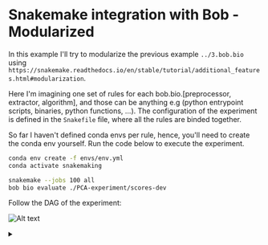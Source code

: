 # Snakemake integration with Bob - Modularized

In this example I'll try to modularize the previous example `../3.bob.bio`
using `https://snakemake.readthedocs.io/en/stable/tutorial/additional_features.html#modularization`.

Here I'm imagining one set of rules for each bob.bio.[preprocessor, extractor, algorithm], and those can be anything e.g (python entrypoint scripts, binaries, python functions, ...).
The configuration of the experiment is defined in the `Snakefile` file, where all the rules are binded together.

So far I haven't defined conda envs per rule, hence, you'll need to create the conda env yourself.
Run the code below to execute the experiment.


```sh
conda env create -f envs/env.yml
conda activate snakemaking

snakemake --jobs 100 all
bob bio evaluate ./PCA-experiment/scores-dev
```

Follow the DAG of the experiment:

![Alt text](https://g.gravizo.com/source/custom_mark10?https://raw.githubusercontent.com/tiagofrepereira2012/snakemaking/master/4.bob.bio-modularized/README.md)
<details><summary></summary>
custom_mark10
digraph snakemake_dag {
    graph[bgcolor=white, margin=0];
    node[shape=box, style=rounded, fontname=sans,                 fontsize=10, penwidth=2];
    edge[penwidth=2, color=grey];
	0[label = "all", color = "0.28 0.6 0.85", style="rounded"];
	1[label = "SCORE", color = "0.17 0.6 0.85", style="rounded"];
	2[label = "ENROLL", color = "0.11 0.6 0.85", style="rounded"];
	3[label = "PROJECT", color = "0.44 0.6 0.85", style="rounded"];
	4[label = "TRAIN", color = "0.33 0.6 0.85", style="rounded"];
	5[label = "EXTRACTOR", color = "0.50 0.6 0.85", style="rounded"];
	6[label = "PREPROCESSING", color = "0.06 0.6 0.85", style="rounded"];
	1 -> 0
	4 -> 1
	2 -> 1
	3 -> 1
	3 -> 2
	5 -> 3
	4 -> 3
	5 -> 4
	6 -> 5
}
custom_mark10
</details>
